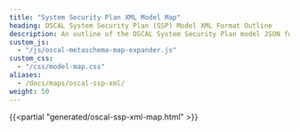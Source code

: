 ```yaml
---
title: "System Security Plan XML Model Map"
heading: OSCAL System Security Plan (SSP) Model XML Format Outline
description: An outline of the OSCAL System Security Plan model JSON format.
custom_js:
  - "/js/oscal-metaschema-map-expander.js"
custom_css:
  - "/css/model-map.css"
aliases:
  - /docs/maps/oscal-ssp-xml/
weight: 50
---
```


{{<partial "generated/oscal-ssp-xml-map.html" >}}
